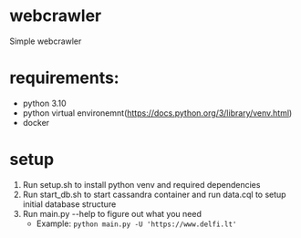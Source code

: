 # webcrawler
Simple webcrawler


# requirements:

* python 3.10
* python virtual environemnt(https://docs.python.org/3/library/venv.html)
* docker

# setup

1. Run setup.sh to install python venv and required dependencies
1. Run start_db.sh to start cassandra container and run data.cql to setup initial database structure
1. Run main.py --help to figure out what you need 
    * Example: `python main.py -U 'https://www.delfi.lt'`
